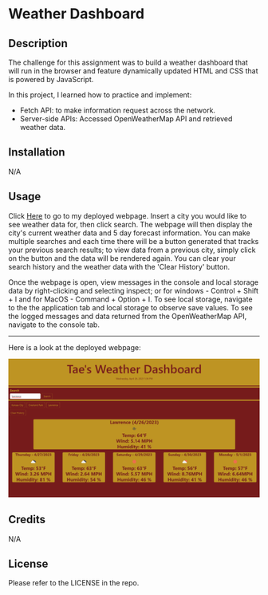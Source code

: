 # Weather Dashboard

## Description

The challenge for this assignment was to build a weather dashboard that will run in the browser and feature dynamically updated HTML and CSS that is powered by JavaScript.

In this project, I learned how to practice and implement:
- Fetch API: to make information request across the network.
- Server-side APIs: Accessed OpenWeatherMap API and retrieved weather data.

## Installation

N/A

## Usage

Click [Here](https://afrazier01.github.io/Weather-Dashboard/) to go to my deployed webpage. Insert a city you would like to see weather data for, then click search. The webpage will then display the city's current weather data and 5 day forecast information. You can make multiple searches and each time there will be a button generated that tracks your previous search results; to view data from a previous city, simply click on the button and the data will be rendered again. You can clear your search history and the weather data with the 'Clear History' button.

Once the webpage is open, view messages in the console and local storage data by right-clicking and selecting inspect; or for windows - Control + Shift + I and for MacOS - Command + Option + I. To see local storage, navigate to the the application tab and local storage to observe save values. To see the logged messages and data returned from the OpenWeatherMap API, navigate to the console tab.

---
Here is a look at the deployed webpage:

![Screenshot of deployed website](./assets/images/screenshot.png)


## Credits

N/A

## License

Please refer to the LICENSE in the repo.